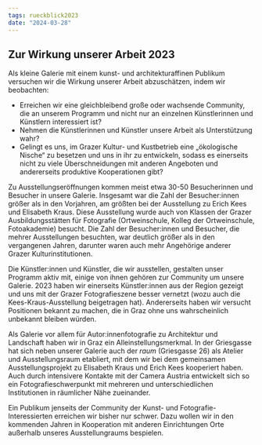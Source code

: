 ```yaml
---
tags: rueckblick2023
date: "2024-03-28"
---
```


## Zur Wirkung unserer Arbeit 2023

Als kleine Galerie mit einem kunst- und architekturaffinen Publikum versuchen wir die Wirkung unserer Arbeit abzuschätzen, indem wir beobachten:

* Erreichen wir eine gleichbleibend große oder wachsende Community, die an unserem Programm und nicht nur an einzelnen Künstlerinnen und Künstlern interessiert ist?
* Nehmen die Künstlerinnen und Künstler unsere Arbeit als Unterstützung wahr?
* Gelingt es uns, im Grazer Kultur- und Kustbetrieb eine „ökologische Nische“ zu besetzen und uns in ihr zu entwickeln, sodass es einerseits nicht zu viele Überschneidungen mit anderen Angeboten und andererseits produktive Kooperationen gibt?

Zu Ausstellungseröffnungen kommen meist etwa 30-50 Besucherinnen und Besucher in unsere Galerie. Insgesamt war die Zahl der Besucher:innen größer als in den Vorjahren, am größten bei der Ausstellung zu Erich Kees und Elisabeth Kraus. Diese Ausstellung wurde auch von Klassen der Grazer Ausbildungsstätten für Fotografie (Ortweinschule, Kolleg der Ortweinschule, Fotoakademie) besucht. Die Zahl der Besucher:innen und Besucher, die mehrer Ausstellungen besuchten, war deutlich größer als in den vergangenen Jahren, darunter waren auch mehr Angehörige anderer Grazer Kulturinstitutionen.

Die Künstler:innen und Künstler, die wir ausstellen, gestalten unser Programm aktiv mit, einige von ihnen gehören zur Community um unsere Galerie. 2023 haben wir einerseits Künstler:innen aus der Region gezeigt und uns mit der Grazer Fotografieszene besser vernetzt (wozu auch die Kees-Kraus-Ausstellung beigetragen hat). Andererseits haben wir versucht Positionen bekannt zu machen, die in Graz ohne uns wahrscheinlich unbekannt bleiben würden. 

Als Galerie vor allem für Autor:innenfotografie zu Architektur und Landschaft haben wir in Graz ein Alleinstellungsmerkmal. In der Griesgasse hat sich neben unserer Galerie auch der *raum* (Griesgasse 26) als Atelier und Ausstellungsraum etabliert, mit dem wir bei dem gemeinsamen Ausstellungsprojekt zu Elisabeth Kraus und Erich Kees kooperiert haben. Auch durch intensivere Kontakte mit der Camera Austria entwickelt sich so ein Fotografieschwerpunkt mit mehreren und unterschiedlichen Institutionen in räumlicher Nähe zueinander. 

Ein Publikum jenseits der Community der Kunst- und Fotografie-Interessierten erreichen wir bisher nur schwer. Dazu wollen wir in den kommenden Jahren in Kooperation mit anderen Einrichtungen Orte außerhalb unseres Ausstellungraums bespielen. 

